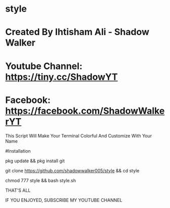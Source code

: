# style
# Created By Ihtisham Ali - Shadow Walker
# Youtube Channel: https://tiny.cc/ShadowYT
# Facebook: https://facebook.com/ShadowWalkerYT

This Script Will Make Your Terminal Colorful And Customize With Your Name


#Installation

pkg update && pkg install git

git clone https://github.com/shadowwalker005/style && cd style

chmod 777 style && bash style.sh


THAT'S ALL

IF YOU ENJOYED, SUBSCRIBE MY YOUTUBE CHANNEL
